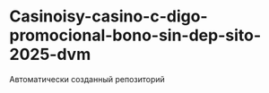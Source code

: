 # Casinoisy-casino-c-digo-promocional-bono-sin-dep-sito-2025-dvm
Автоматически созданный репозиторий
